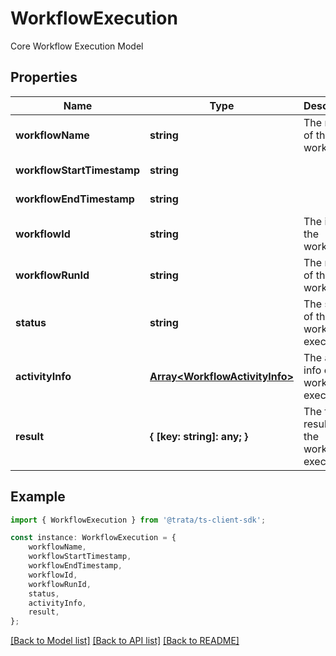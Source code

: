 # WorkflowExecution

Core Workflow Execution Model

## Properties

Name | Type | Description | Notes
------------ | ------------- | ------------- | -------------
**workflowName** | **string** | The name of the workflow | [default to undefined]
**workflowStartTimestamp** | **string** |  | [default to undefined]
**workflowEndTimestamp** | **string** |  | [default to undefined]
**workflowId** | **string** | The id of the workflow | [default to undefined]
**workflowRunId** | **string** | The run id of the workflow | [default to undefined]
**status** | **string** | The status of the workflow execution | [default to undefined]
**activityInfo** | [**Array&lt;WorkflowActivityInfo&gt;**](WorkflowActivityInfo.md) | The activity info of the workflow execution | [default to undefined]
**result** | **{ [key: string]: any; }** | The final result of the workflow execution | [default to undefined]

## Example

```typescript
import { WorkflowExecution } from '@trata/ts-client-sdk';

const instance: WorkflowExecution = {
    workflowName,
    workflowStartTimestamp,
    workflowEndTimestamp,
    workflowId,
    workflowRunId,
    status,
    activityInfo,
    result,
};
```

[[Back to Model list]](../README.md#documentation-for-models) [[Back to API list]](../README.md#documentation-for-api-endpoints) [[Back to README]](../README.md)
